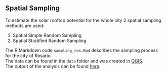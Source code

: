 ## Spatial Sampling

To estimate the solar rooftop potential for the whole city 2 spatial sampling methods are used:

1. Spatial Simple Random Sampling
2. Spatial Stratified Random Sampling

The R Markdown code ```sampling_ros.Rmd``` describes the sampling process for the city of Rosario.  
The data can be found in the ```data``` folder and was created in [QGIS](https://qgis.org/en/site/).  
The output of the analysis can be found [here](https://bookdown.org/einavg7/sampling_ros/sampling_ros.html).
